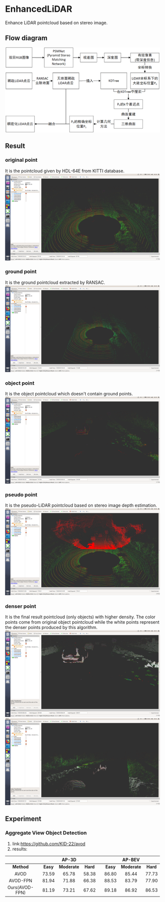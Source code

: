 # EnhancedLiDAR
Enhance LiDAR pointcloud based on stereo image.

## Flow diagram
![flow diagram](https://github.com/jerry99s/EnhancedLiDAR/blob/master/pic/flow%20diagram.png)

## Result
### original point
It is the pointcloud given by HDL-64E from KITTI database.
![original](https://github.com/jerry99s/EnhancedLiDAR/blob/master/pic/original_point.png)

### ground point
It is the ground pointcloud extracted by RANSAC.
![ground](https://github.com/jerry99s/EnhancedLiDAR/blob/master/pic/ground_point.png)

### object point
It is the object pointcloud which doesn't contain ground points.
![object](https://github.com/jerry99s/EnhancedLiDAR/blob/master/pic/object_point.png)

### pseudo point
It is the pseudo-LiDAR pointcloud based on stereo image depth estimation.
![pseudo](https://github.com/jerry99s/EnhancedLiDAR/blob/master/pic/pseudo_point.png)

### denser point
It is the final result pointcloud (only objects) with higher density.
The color points come from original object pointcloud while the white points represent the denser points produced by this algorithm.
![denser1](https://github.com/jerry99s/EnhancedLiDAR/blob/master/pic/fusion_point.png)
![denser1](https://github.com/jerry99s/EnhancedLiDAR/blob/master/pic/fusion_point2.png)

## Experiment
### Aggregate View Object Detection
1. link:https://github.com/KID-22/avod
2. results:

|              |   |           |        AP-3D |           |   |           |       AP-BEV |           |
|:------------:|---|:---------:|:------------:|:---------:|---|:---------:|:------------:|:---------:|
|   **Method** |   |  **Easy** | **Moderate** |  **Hard** |   |  **Easy** | **Moderate** |  **Hard** |
|         AVOD |   |   73.59   |      65.78   |   58.38   |   |   86.80   |      85.44   |   77.73   |
|     AVOD-FPN |   |   81.94   |    71.88     |   66.38   |   |   88.53   |      83.79   |   77.90   |
| Ours(AVOD-FPN)|   |     81.19 |    73.21    |  67.62     |   |   89.18   |      86.92   | 86.53     |
